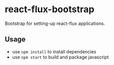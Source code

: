 # react-flux-bootstrap

Bootstrap for setting-up react-flux applications.

## Usage

* use `npm install` to install dependencies
* use `npm start` to build and package javascript
